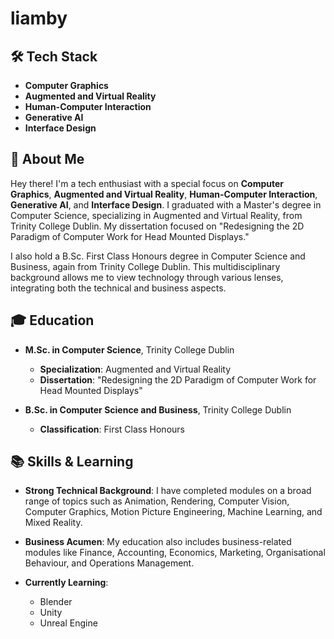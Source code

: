 # liamby

## 🛠️ Tech Stack

- **Computer Graphics**
- **Augmented and Virtual Reality**
- **Human-Computer Interaction**
- **Generative AI**
- **Interface Design**

## 👋 About Me

Hey there! I'm a tech enthusiast with a special focus on **Computer Graphics**, **Augmented and Virtual Reality**, **Human-Computer Interaction**, **Generative AI**, and **Interface Design**. I graduated with a Master's degree in Computer Science, specializing in Augmented and Virtual Reality, from Trinity College Dublin. My dissertation focused on "Redesigning the 2D Paradigm of Computer Work for Head Mounted Displays."

I also hold a B.Sc. First Class Honours degree in Computer Science and Business, again from Trinity College Dublin. This multidisciplinary background allows me to view technology through various lenses, integrating both the technical and business aspects.


## 🎓 Education

- **M.Sc. in Computer Science**, Trinity College Dublin
  - **Specialization**: Augmented and Virtual Reality
  - **Dissertation**: "Redesigning the 2D Paradigm of Computer Work for Head Mounted Displays"

- **B.Sc. in Computer Science and Business**, Trinity College Dublin
  - **Classification**: First Class Honours


## 📚 Skills & Learning

- **Strong Technical Background**: I have completed modules on a broad range of topics such as Animation, Rendering, Computer Vision, Computer Graphics, Motion Picture Engineering, Machine Learning, and Mixed Reality.
  
- **Business Acumen**: My education also includes business-related modules like Finance, Accounting, Economics, Marketing, Organisational Behaviour, and Operations Management.
  
- **Currently Learning**: 
  - Blender
  - Unity
  - Unreal Engine
